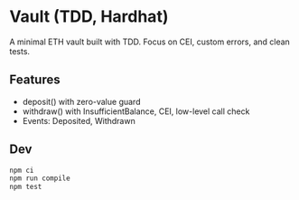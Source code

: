 # Vault (TDD, Hardhat)

A minimal ETH vault built with TDD. Focus on CEI, custom errors, and clean tests.

## Features
- deposit() with zero-value guard
- withdraw() with InsufficientBalance, CEI, low-level call check
- Events: Deposited, Withdrawn

## Dev
```bash
npm ci
npm run compile
npm test
